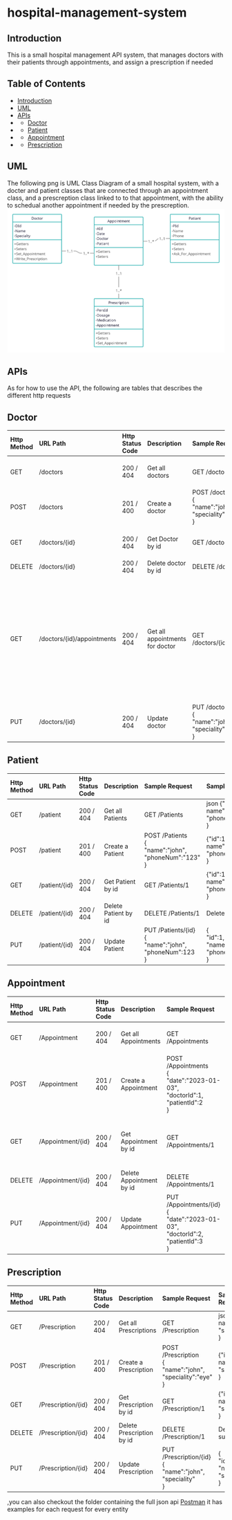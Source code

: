 # hospital-management-system
## Introduction
This is a small hospital management API system, that manages doctors with their patients through appointments, 
and assign a prescription if needed

## Table of Contents
- [Introduction](#introduction)
- [UML](#UML)
- [APIs](#APIs)
- - [Doctor](#Doctor)
- - [Patient](#Patient)
- - [Appointment](#Appointment)
- - [Prescription](#Prescription)


## UML
The following png is UML Class Diagram of a small hospital system,
with a docter and patient classes that are connected through an appointment class,
and a prescreption class linked to to that appointment, with the ability to 
schedual another appointment if needed by the prescreption.
![alt text](./HMS-UML.png)

## APIs
As for how to use the API, the following are tables that describes the different http requests

## Doctor
| Http <br/>Method | URL Path                   | Http <br/>Status <br/>Code | Description                     | Sample Request                                                        | Sample Response                                                                                                                                                                                                   |
|:-----------------|:---------------------------|:---------------------------|:--------------------------------|:----------------------------------------------------------------------|:------------------------------------------------------------------------------------------------------------------------------------------------------------------------------------------------------------------|
| GET              | /doctors                   | 200 /<br/>404              | Get all <br/>doctors            | GET /doctors                                                          | json {"id":1,<br/>name":"john",<br/>"speciality":"eye"<br/>}                                                                                                                                                      |
| POST             | /doctors                   | 201 /<br/>400              | Create a doctor                 | POST /doctors<br/>{<br/>"name":"john",<br/>"speciality":"eye"<br/>}   | {"id":1,<br/>name":"john",<br/>"speciality":"eye"<br/>}                                                                                                                                                           |
| GET              | /doctors/{id}              | 200 /<br/>404              | Get Doctor by id                | GET /doctors/1                                                        | {"id":1,<br/>name":"john",<br/>"speciality":"eye"<br/>}                                                                                                                                                           |
| DELETE           | /doctors/{id}              | 200 /<br/>404              | Delete doctor by id             | DELETE /doctors/1                                                     | Deleted successfully                                                                                                                                                                                              |
| GET              | /doctors/{id}/appointments | 200 /<br/>404              | Get all appointments for doctor | GET /doctors/{id}/appointments                                        | [<br/>{<br/>"id":1,<br/>"date":"2023-07-07",<br/>"doctor":{<br/>"id":1,<br/>"name":"john",<br/>"speciality":"eye"<br/>},<br/>"patient":{<br/>"id":1,<br/>"name":"omar",<br/>"phonenum":1234<br/>}<br/>}<br/>]     |
| PUT              | /doctors/{id}              | 200 /<br/>404              | Update doctor                   | PUT /doctors/{id}<br/>{<br/>"name":"john",<br/>"speciality":eye<br/>} | {<br/>"id":1,<br/>"name":"john",<br/>"speciality":"eye"<br/>}                                                                                                                                                     |


## Patient
| Http <br/>Method | URL Path      | Http <br/>Status <br/>Code | Description           | Sample Request                                                       | Sample Response                                             |
|:-----------------|:--------------|:---------------------------|:----------------------|:---------------------------------------------------------------------|:------------------------------------------------------------|
| GET              | /patient      | 200 /<br/>404              | Get all <br/>Patients | GET /Patients                                                        | json {"id":1,<br/>name":"john",<br/>"phoneNum":"1234"<br/>} |
| POST             | /patient      | 201 /<br/>400              | Create a Patient      | POST /Patients<br/>{<br/>"name":"john",<br/>"phoneNum":"123"<br/>}   | {"id":1,<br/>name":"john",<br/>"phoneNum":"123"<br/>}       |
| GET              | /patient/{id} | 200 /<br/>404              | Get Patient by id     | GET /Patients/1                                                      | {"id":1,<br/>name":"john",<br/>"phoneNum":"123"<br/>}       |
| DELETE           | /patient/{id} | 200 /<br/>404              | Delete Patient by id  | DELETE /Patients/1                                                   | Deleted successfully                                        |
| PUT              | /patient/{id} | 200 /<br/>404              | Update Patient        | PUT /Patients/{id}<br/>{<br/>"name":"john",<br/>"phoneNum":123<br/>} | {<br/>"id":1,<br/>"name":"john",<br/>"phoneNum":"123"<br/>} |


## Appointment
| Http <br/>Method | URL Path          | Http <br/>Status <br/>Code | Description               | Sample Request                                                                              | Sample Response                                                                  |
|:-----------------|:------------------|:---------------------------|:--------------------------|:--------------------------------------------------------------------------------------------|:---------------------------------------------------------------------------------|
| GET              | /Appointment      | 200 /<br/>404              | Get all <br/>Appointments | GET /Appointments                                                                           | json {"id":1,<br/>name":"john",<br/>"speciality":"eye"<br/>}                     |
| POST             | /Appointment      | 201 /<br/>400              | Create a Appointment      | POST /Appointments<br/>{<br/>"date":"2023-01-03",<br/>"doctorId":1,<br/>"patientId":2<br/>} | {<br/>"id":1,<br/>"date":"2023-01-03",<br/>"doctorId":1,<br/>"patientId":2<br/>} |
| GET              | /Appointment/{id} | 200 /<br/>404              | Get Appointment by id     | GET /Appointments/1                                                                         | {<br/>"id":1,<br/>"date":"2023-01-03",<br/>"doctorId":1,<br/>"patientId":2<br/>} |
| DELETE           | /Appointment/{id} | 200 /<br/>404              | Delete Appointment by id  | DELETE /Appointments/1                                                                      | Deleted successfully                                                             |
| PUT              | /Appointment/{id} | 200 /<br/>404              | Update Appointment        | PUT /Appointments/{id}{<br/>"date":"2023-01-03",<br/>"doctorId":2,<br/>"patientId":3<br/>}  | {<br/>"id":1,<br/>"date":"2023-01-03",<br/>"doctorId":2,<br/>"patientId":3<br/>} |


## Prescription
| Http <br/>Method | URL Path           | Http <br/>Status <br/>Code | Description                | Sample Request                                                           | Sample Response                                                                                                                                                                                                   |
|:-----------------|:-------------------|:---------------------------|:---------------------------|:-------------------------------------------------------------------------|:------------------------------------------------------------------------------------------------------------------------------------------------------------------------------------------------------------------|
| GET              | /Prescription      | 200 /<br/>404              | Get all <br/>Prescriptions | GET /Prescription                                                        | json {"id":1,<br/>name":"john",<br/>"speciality":"eye"<br/>}                                                                                                                                                      |
| POST             | /Prescription      | 201 /<br/>400              | Create a Prescription      | POST /Prescription<br/>{<br/>"name":"john",<br/>"speciality":"eye"<br/>} | {"id":1,<br/>name":"john",<br/>"speciality":"eye"<br/>}                                                                                                                                                           |
| GET              | /Prescription/{id} | 200 /<br/>404              | Get Prescription by id     | GET /Prescription/1                                                      | {"id":1,<br/>name":"john",<br/>"speciality":"eye"<br/>}                                                                                                                                                           |
| DELETE           | /Prescription/{id} | 200 /<br/>404              | Delete Prescription by id  | DELETE /Prescription/1                                                   | Deleted successfully                                                                                                                                                                                              |
| PUT              | /Prescription/{id} | 200 /<br/>404              | Update Prescription        | PUT /Prescription/{id}<br/>{<br/>"name":"john",<br/>"speciality"<br/>}   | {<br/>"id":1,<br/>"name":"john",<br/>"speciality":"eye"<br/>}                                                                                                                                                     |


,you can also checkout the folder containing the full json api
[Postman](https://github.com/laithisbaitan/hospital-management-system/tree/main/API%20Examples%20as%20JSON%20useing%20postman "API Examples as JSON useing postman")
it has examples for each request for every entity